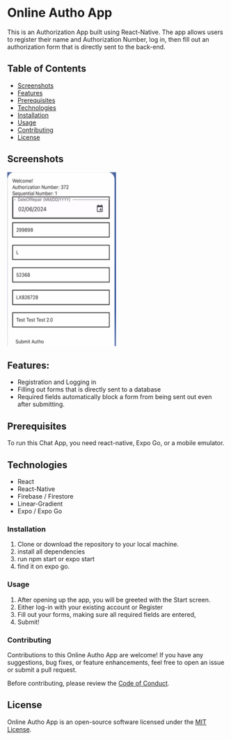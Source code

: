 # Online Autho App

This is an Authorization App built using React-Native. The app allows users to register their name and Authorization Number, log in, then fill out an authorization form that is directly sent to the back-end.

## Table of Contents

- [Screenshots](#screenshots)
- [Features](#features)
- [Prerequisites](#prerequisites)
- [Technologies](#technologies)
- [Installation](#installation)
- [Usage](#usage)
- [Contributing](#contributing)
- [License](#license)

## Screenshots
<div display="grid">
    <img src="./assets/screenshots/screenshot1.png" width="250" height="400">
</div>

## Features:
 - Registration and Logging in
 - Filling out forms that is directly sent to a database
 - Required fields automatically block a form from being sent out even after submitting.

## Prerequisites
To run this Chat App, you need react-native, Expo Go, or a mobile emulator. 

## Technologies
* React
* React-Native
* Firebase / Firestore
* Linear-Gradient
* Expo / Expo Go

### Installation
1. Clone or download the repository to your local machine.
2. install all dependencies
3. run npm start or expo start
4. find it on expo go.

### Usage
1. After opening up the app, you will be greeted with the Start screen.
2. Either log-in with your existing account or Register
3. Fill out your forms, making sure all required fields are entered,
4. Submit!

### Contributing

Contributions to this Online Autho App are welcome! If you have any suggestions, bug fixes, or feature enhancements, feel free to open an issue or submit a pull request.

Before contributing, please review the [Code of Conduct](CODE_OF_CONDUCT.md).

## License

Online Autho App is an open-source software licensed under the [MIT License](LICENSE).